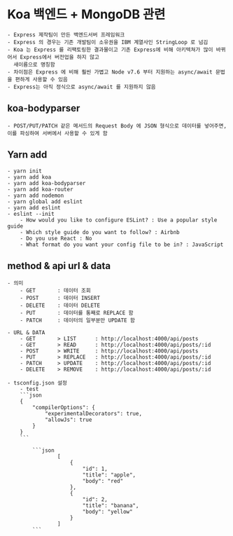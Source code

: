 # Koa 백엔드 + MongoDB 관련

    - Express 제작팀이 만든 백엔드서버 프레임워크
    - Express 의 경우는 기존 개발팀이 소유권을 IBM 계열사인 StringLoop 로 넘김
    - Koa 는 Express 를 리팩토링한 결과물이고 기존 Express에 비해 아키텍쳐가 많이 바뀌어서 Express에서 버전업을 하지 않고
      새이름으로 명칭함
    - 차이점은 Express 에 비해 훨씬 가볍고 Node v7.6 부터 지원하는 async/await 문법을 편하게 사용할 수 있음
    - Express는 아직 정식으로 async/await 를 지원하지 않음

## koa-bodyparser

    - POST/PUT/PATCH 같은 메서드의 Request Body 에 JSON 형식으로 데이터를 넣어주면, 이를 파싱하여 서버에서 사용할 수 있게 함

## Yarn add

    - yarn init
    - yarn add koa
    - yarn add koa-bodyparser
    - yarn add koa-router
    - yarn add nodemon
    - yarn global add eslint
    - yarn add eslint
    - eslint --init
        - How would you like to configure ESLint? : Use a popular style guide
        - Which style guide do you want to follow? : Airbnb
        - Do you use React : No
        - What format do you want your config file to be in? : JavaScript

## method & api url & data

    - 의미
        - GET       : 데이터 조회
        - POST      : 데이터 INSERT
        - DELETE    : 데이터 DELETE
        - PUT       : 데이터를 통째로 REPLACE 함
        - PATCH     : 데이터의 일부분만 UPDATE 함

    - URL & DATA
        - GET       > LIST      : http://localhost:4000/api/posts
        - GET       > READ      : http://localhost:4000/api/posts/:id
        - POST      > WRITE     : http://localhost:4000/api/posts
        - PUT       > REPLACE   : http://localhost:4000/api/posts/:id
        - PATCH     > UPDATE    : http://localhost:4000/api/posts/:id
        - DELETE    > REMOVE    : http://localhost:4000/api/posts/:id

    - tsconfig.json 설정
        - test
        ```json
        {
        	"compilerOptions": {
        		"experimentalDecorators": true,
        		"allowJs": true
        	}
        }
        ```

            ```json
                    [
                        {
                            "id": 1,
                            "title": "apple",
                            "body": "red"
                        },
                        {
                            "id": 2,
                            "title": "banana",
                            "body": "yellow"
                        }
                    ]
            ```
